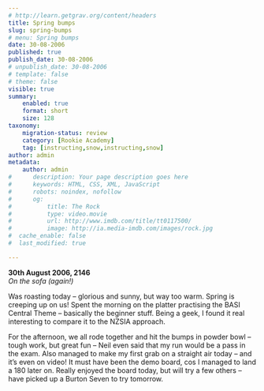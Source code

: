 ```yaml
---
# http://learn.getgrav.org/content/headers
title: Spring bumps
slug: spring-bumps
# menu: Spring bumps
date: 30-08-2006
published: true
publish_date: 30-08-2006
# unpublish_date: 30-08-2006
# template: false
# theme: false
visible: true
summary:
    enabled: true
    format: short
    size: 128
taxonomy:
    migration-status: review
    category: [Rookie Academy]
    tag: [instructing,snow,instructing,snow]
author: admin
metadata:
    author: admin
#      description: Your page description goes here
#      keywords: HTML, CSS, XML, JavaScript
#      robots: noindex, nofollow
#      og:
#          title: The Rock
#          type: video.movie
#          url: http://www.imdb.com/title/tt0117500/
#          image: http://ia.media-imdb.com/images/rock.jpg
#  cache_enable: false
#  last_modified: true

---
```


**30th August 2006, 2146**  
*On the sofa (again!)*

Was roasting today – glorious and sunny, but way too warm. Spring is creeping up on us! Spent the morning on the platter practising the BASI Central Theme – basically the beginner stuff. Being a geek, I found it real interesting to compare it to the NZSIA approach.

For the afternoon, we all rode together and hit the bumps in powder bowl – tough work, but great fun – Neil even said that my run would be a pass in the exam. Also managed to make my first grab on a straight air today – and it’s even on video! It must have been the demo board, cos I managed to land a 180 later on. Really enjoyed the board today, but will try a few others – have picked up a Burton Seven to try tomorrow.